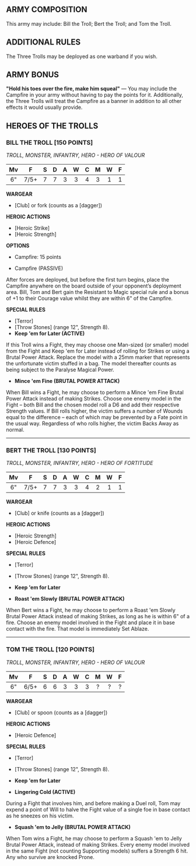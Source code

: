 ﻿## ARMY COMPOSITION

This army may include: Bill the Troll; Bert the Troll; and Tom the Troll.

## ADDITIONAL RULES

The Three Trolls may be deployed as one warband if you wish.

## ARMY BONUS

**"Hold his toes over the fire, make him squeal"** — You may include the Campfire in your army without having to pay the points for it. Additionally, the Three Trolls will treat the Campfire as a banner in addition to all other effects it would usually provide.

## HEROES OF THE TROLLS

<div class="unitCard" markdown>

### BILL THE TROLL [150 POINTS]
*TROLL, MONSTER, INFANTRY, HERO - HERO OF VALOUR*

| Mv | F | S | D | A | W | C | M | W | F |
|:--:|:--:|:-:|:--:|:-:|:-:|:-:|:-:|:-:|:-:|
| 6" | 7/5+ | 7 | 7 | 3 | 3 | 4 | 3 | 1 | 1 |

**WARGEAR**

- [Club] or fork (counts as a [dagger])

**HEROIC ACTIONS**

- [Heroic Strike]
- [Heroic Strength]

**OPTIONS**

- Campfire: 15 points

- Campfire (PASSIVE) 

After forces are deployed, but before the first turn begins, place the Campfire anywhere on the board outside of your opponent’s deployment area. Bill, Tom and Bert gain the Resistant to Magic special rule and a bonus of +1 to their Courage value whilst they are within 6" of the Campfire.

**SPECIAL RULES**

- [Terror]
- [Throw Stones] (range 12", Strength 8).
- **Keep 'em for Later (ACTIVE)**

If this Troll wins a Fight, they may choose one Man-sized (or smaller) model from the Fight and Keep 'em for Later instead of rolling for Strikes or using a Brutal Power Attack. Replace the model with a 25mm marker that represents the unfortunate victim stuffed in a bag. The model thereafter counts as being subject to the Paralyse Magical Power.

- **Mince 'em Fine (BRUTAL POWER ATTACK)**

When Bill wins a Fight, he may choose to perform a Mince 'em Fine Brutal Power Attack instead of making Strikes. Choose one enemy model in the Fight – both Bill and the chosen model roll a D6 and add their respective Strength values. If Bill rolls higher, the victim suffers a number of Wounds equal to the difference – each of which may be prevented by a Fate point in the usual way. Regardless of who rolls higher, the victim Backs Away as normal.

</div>

---

<div class="unitCard" markdown>

### BERT THE TROLL [130 POINTS]
*TROLL, MONSTER, INFANTRY, HERO - HERO OF FORTITUDE*

| Mv | F | S | D | A | W | C | M | W | F |
|:--:|:--:|:-:|:--:|:-:|:-:|:-:|:-:|:-:|:-:|
| 6" | 7/5+ | 7 | 7 | 3 | 3 | 4 | 2 | 1 | 1 |

**WARGEAR**

- [Club] or knife (counts as a [dagger])

**HEROIC ACTIONS**

- [Heroic Strength]
- [Heroic Defence]

**SPECIAL RULES**

- [Terror]
- [Throw Stones] (range 12", Strength 8).
- **Keep 'em for Later**

- **Roast 'em Slowly (BRUTAL POWER ATTACK)**

When Bert wins a Fight, he may choose to perform a Roast 'em Slowly Brutal Power Attack instead of making Strikes, as long as he is within 6" of a fire. Choose an enemy model involved in the Fight and place it in base contact with the fire. That model is immediately Set Ablaze.

</div>

---

<div class="unitCard" markdown>

### TOM THE TROLL [120 POINTS]
*TROLL, MONSTER, INFANTRY, HERO - HERO OF VALOUR*

| Mv | F | S | D | A | W | C | M | W | F |
|:--:|:--:|:-:|:--:|:-:|:-:|:-:|:-:|:-:|:-:|
| 6" | 6/5+ | 6 | 6 | 3 | 3 | 3 | ? | ? | ? |

**WARGEAR**

- [Club] or spoon (counts as a [dagger])

**HEROIC ACTIONS**

- [Heroic Defence]

**SPECIAL RULES**

- [Terror]
- [Throw Stones] (range 12", Strength 8).
- **Keep 'em for Later**

- **Lingering Cold (ACTIVE)**

During a Fight that involves him, and before making a Duel roll, Tom may expend a point of Will to halve the Fight value of a single foe in base contact as he sneezes on his victim.

- **Squash 'em to Jelly (BRUTAL POWER ATTACK)**

When Tom wins a Fight, he may choose to perform a Squash 'em to Jelly Brutal Power Attack, instead of making Strikes. Every enemy model involved in the same Fight (not counting Supporting models) suffers a Strength 6 hit. Any who survive are knocked Prone.

</div>
